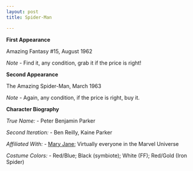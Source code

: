 ```yaml
---
layout: post
title: Spider-Man

---
```


**First Appearance**

Amazing Fantasy #15, August 1962

*Note* - Find it, any condition, grab it if the price is right!

**Second Appearance**

The Amazing Spider-Man, March 1963

*Note* - Again, any condition, if the price is right, buy it.

**Character Biography**

*True Name:* - Peter Benjamin Parker

*Second Iteration:* - Ben Reilly, Kaine Parker

*Affiliated With:* - <a href="http://comicfirsts.com/2016/01/16/mary-jane-watson/">Mary Jane</a>; Virtually everyone in the Marvel Universe

*Costume Colors:* - Red/Blue; Black (symbiote); White (FF); Red/Gold (Iron Spider)
